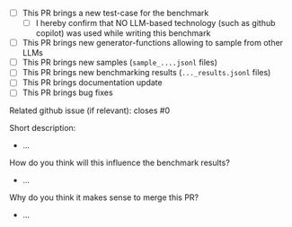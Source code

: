 * [ ] This PR brings a new test-case for the benchmark
  * [ ] I hereby confirm that NO LLM-based technology (such as github copilot) was used while writing this benchmark
* [ ] This PR brings new generator-functions allowing to sample from other LLMs
* [ ] This PR brings new samples (`sample_....jsonl` files)
* [ ] This PR brings new benchmarking results (`..._results.jsonl` files)
* [ ] This PR brings documentation update
* [ ] This PR brings bug fixes 

Related github issue (if relevant): closes #0

Short description:
- ...

How do you think will this influence the benchmark results?
- ...

Why do you think it makes sense to merge this PR?
- ...



